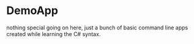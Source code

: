 # DemoApp

nothing special going on here, just a bunch of basic command line apps created while learning the C# syntax.
